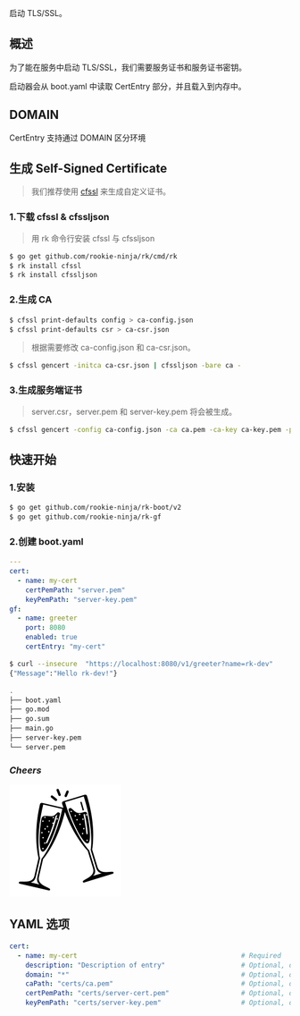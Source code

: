 启动 TLS/SSL。

## 概述
为了能在服务中启动 TLS/SSL，我们需要服务证书和服务证书密钥。

启动器会从 boot.yaml 中读取 CertEntry 部分，并且载入到内存中。

## DOMAIN
CertEntry 支持通过 DOMAIN 区分环境

## 生成 Self-Signed Certificate
> 我们推荐使用 [cfssl](https://github.com/cloudflare/cfssl) 来生成自定义证书。

### 1.下载 cfssl & cfssljson
> 用 rk 命令行安装 cfssl 与 cfssljson
```bash
$ go get github.com/rookie-ninja/rk/cmd/rk
$ rk install cfssl
$ rk install cfssljson
```

### 2.生成 CA
```bash
$ cfssl print-defaults config > ca-config.json
$ cfssl print-defaults csr > ca-csr.json
```
> 根据需要修改 ca-config.json 和 ca-csr.json。
```bash
$ cfssl gencert -initca ca-csr.json | cfssljson -bare ca -
```

### 3.生成服务端证书
> server.csr，server.pem 和 server-key.pem 将会被生成。
```bash
$ cfssl gencert -config ca-config.json -ca ca.pem -ca-key ca-key.pem -profile www csr.json | cfssljson -bare server
```

## 快速开始
### 1.安装

```bash
$ go get github.com/rookie-ninja/rk-boot/v2
$ go get github.com/rookie-ninja/rk-gf
```

### 2.创建 boot.yaml
```yaml
---
cert:
  - name: my-cert
    certPemPath: "server.pem"
    keyPemPath: "server-key.pem"
gf:
  - name: greeter
    port: 8080
    enabled: true
    certEntry: "my-cert"
```

```bash
$ curl --insecure  "https://localhost:8080/v1/greeter?name=rk-dev"
{"Message":"Hello rk-dev!"}
```

```bash
.
├── boot.yaml
├── go.mod
├── go.sum
├── main.go
├── server-key.pem
└── server.pem
```

### _**Cheers**_
![](../../../img/user-guide/cheers.png)

## YAML 选项
```yaml
cert:
  - name: my-cert                                         # Required
    description: "Description of entry"                   # Optional, default: ""
    domain: "*"                                           # Optional, default: "*"
    caPath: "certs/ca.pem"                                # Optional, default: ""
    certPemPath: "certs/server-cert.pem"                  # Optional, default: ""
    keyPemPath: "certs/server-key.pem"                    # Optional, default: ""
```
